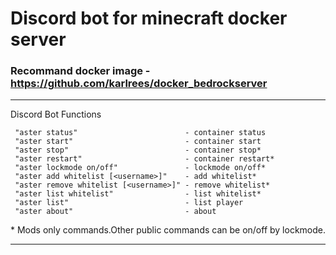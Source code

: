 # Discord bot for minecraft docker server

### Recommand docker image - https://github.com/karlrees/docker_bedrockserver

<hr>


Discord Bot Functions
```
 "aster status"                        - container status
 "aster start"                         - container start
 "aster stop"                          - container stop*
 "aster restart"                       - container restart*
 "aster lockmode on/off"               - lockmode on/off*
 "aster add whitelist [<username>]"    - add whitelist*
 "aster remove whitelist [<username>]" - remove whitelist*
 "aster list whitelist"                - list whitelist*
 "aster list"                          - list player
 "aster about"                         - about
```
\* Mods only commands.Other public commands can be on/off by lockmode.
<hr>
